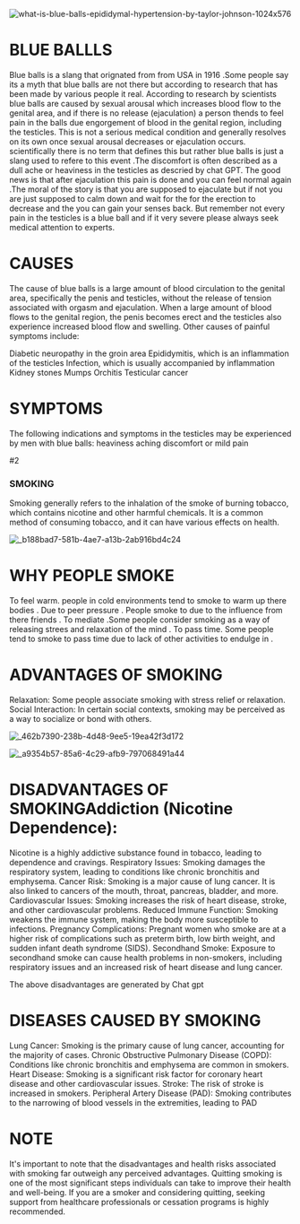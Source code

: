 ![what-is-blue-balls-epididymal-hypertension-by-taylor-johnson-1024x576](https://github.com/23W-GBAC/BAMMEZ/assets/148863133/39b8c4c5-c2da-4f04-88ab-5e433fada757)

# BLUE BALLLS
 Blue balls is a slang that orignated from from USA in 1916 .Some people say its a myth that blue balls are not there but according to research that has been made by various people it real. According to research by scientists blue balls are caused by sexual arousal  which increases blood flow to the genital area, and if there is no release (ejaculation) a person thends to feel pain in the balls  due engorgement of blood in the genital region, including the testicles. This is not a serious medical condition and generally resolves on its own once sexual arousal decreases or ejaculation occurs. scientifically there is no term that defines this but rather blue balls is just a slang used to refere to this event .The discomfort is often described as a dull ache or heaviness in the testicles as descried by chat GPT. The good news is that after ejaculation this pain is done and you can feel normal again .The moral of the story is that you are supposed to ejaculate but if not you are just supposed to calm down and wait for the for the erection to decrease and the you can gain your senses back. But remember not every pain in the testicles is a blue ball and if it very severe please always seek medical attention to experts.
 # CAUSES
The cause of blue balls is a large amount of blood circulation to the genital area, specifically the penis and testicles, without the release of tension associated with orgasm and ejaculation. When a large amount of blood flows to the genital region, the penis becomes erect and the testicles also experience increased blood flow and swelling. Other causes of painful symptoms include:

Diabetic neuropathy in the groin area
Epididymitis, which is an inflammation of the testicles
Infection, which is usually accompanied by inflammation
Kidney stones
Mumps
Orchitis
Testicular cancer 
# SYMPTOMS
The following indications and symptoms in the testicles may be experienced by men with blue balls:
heaviness
aching
discomfort or mild pain




#2
###  SMOKING 
Smoking generally refers to the inhalation of the smoke of burning tobacco, which contains nicotine and other harmful chemicals. It is a common method of consuming tobacco, and it can have various effects on health.

![_b188bad7-581b-4ae7-a13b-2ab916bd4c24](https://github.com/23W-GBAC/BAMMEZ/assets/148863133/cc57dc88-1e41-4e6a-8e78-9b3c0cd64705)




#  WHY PEOPLE SMOKE 

To feel warm. people in cold environments tend to smoke to warm up there bodies .
Due to peer pressure . People smoke to due to the influence from there friends .
To mediate .Some people consider smoking as a way of releasing strees and relaxation of the mind .
To pass time. Some people tend to smoke to pass time due to lack of other activities to endulge in .

# ADVANTAGES OF SMOKING 

Relaxation: Some people associate smoking with stress relief or relaxation.
Social Interaction: In certain social contexts, smoking may be perceived as a way to socialize or bond with others.


![_462b7390-238b-4d48-9ee5-19ea42f3d172](https://github.com/23W-GBAC/BAMMEZ/assets/148863133/47dc6834-920d-451f-94f7-be35f53f5f01)





![_a9354b57-85a6-4c29-afb9-797068491a44](https://github.com/23W-GBAC/BAMMEZ/assets/148863133/bbade625-b3a0-482e-8b25-e6e57b83996e)









# DISADVANTAGES OF SMOKINGAddiction (Nicotine Dependence):

Nicotine is a highly addictive substance found in tobacco, leading to dependence and cravings.
Respiratory Issues: Smoking damages the respiratory system, leading to conditions like chronic bronchitis and emphysema.
Cancer Risk: Smoking is a major cause of lung cancer. It is also linked to cancers of the mouth, throat, pancreas, bladder, and more.
Cardiovascular Issues: Smoking increases the risk of heart disease, stroke, and other cardiovascular problems.
Reduced Immune Function: Smoking weakens the immune system, making the body more susceptible to infections.
Pregnancy Complications: Pregnant women who smoke are at a higher risk of complications such as preterm birth, low birth weight, and sudden infant death syndrome (SIDS).
Secondhand Smoke: Exposure to secondhand smoke can cause health problems in non-smokers, including respiratory issues and an increased risk of heart disease and lung cancer.

The above disadvantages are generated by Chat gpt



# DISEASES CAUSED BY SMOKING 

Lung Cancer: Smoking is the primary cause of lung cancer, accounting for the majority of cases.
Chronic Obstructive Pulmonary Disease (COPD): Conditions like chronic bronchitis and emphysema are common in smokers.
Heart Disease: Smoking is a significant risk factor for coronary heart disease and other cardiovascular issues.
Stroke: The risk of stroke is increased in smokers.
Peripheral Artery Disease (PAD): Smoking contributes to the narrowing of blood vessels in the extremities, leading to PAD



# NOTE

It's important to note that the disadvantages and health risks associated with smoking far outweigh any perceived advantages. Quitting smoking is one of the most significant steps individuals can take to improve their health and well-being. If you are a smoker and considering quitting, seeking support from healthcare professionals or cessation programs is highly recommended.












